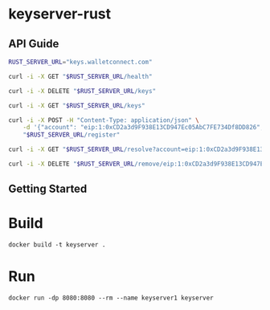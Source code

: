 # keyserver-rust

## API Guide

```sh
RUST_SERVER_URL="keys.walletconnect.com"

curl -i -X GET "$RUST_SERVER_URL/health"

curl -i -X DELETE "$RUST_SERVER_URL/keys"

curl -i -X GET "$RUST_SERVER_URL/keys"

curl -i -X POST -H "Content-Type: application/json" \
    -d '{"account": "eip:1:0xCD2a3d9F938E13CD947Ec05AbC7FE734Df8DD826", "publicKey": "2d573da1d2b8dbe3dcdb6ce7de47ce44b18fb8ec5ddc9d3f412ab4a718fff93c"}' \
    "$RUST_SERVER_URL/register"

curl -i -X GET "$RUST_SERVER_URL/resolve?account=eip:1:0xCD2a3d9F938E13CD947Ec05AbC7FE734Df8DD826"

curl -i -X DELETE "$RUST_SERVER_URL/remove/eip:1:0xCD2a3d9F938E13CD947Ec05AbC7FE734Df8DD826"
```

## Getting Started

# Build

`docker build -t keyserver .`

# Run 

`docker run -dp 8080:8080 --rm --name keyserver1 keyserver`